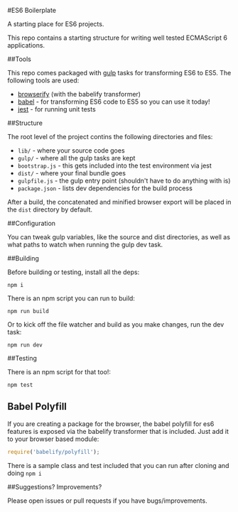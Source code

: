 #ES6 Boilerplate

A starting place for ES6 projects.

This repo contains a starting structure for writing well tested ECMAScript 6 applications.

##Tools

This repo comes packaged with [gulp](http://gulpjs.com/) tasks for transforming ES6 to ES5. The following tools are used:

* [browserify](http://browserify.org/) (with the babelify transformer)
* [babel](https://babeljs.io/) - for transforming ES6 code to ES5 so you can use it today!
* [jest](https://facebook.github.io/jest/) - for running unit tests

##Structure

The root level of the project contins the following directories and files:

* `lib/` - where your source code goes
* `gulp/` - where all the gulp tasks are kept
* `bootstrap.js` - this gets included into the test environment via jest
* `dist/` - where your final bundle goes
* `gulpfile.js` - the gulp entry point (shouldn't have to do anything with is)
* `package.json` - lists dev dependencies for the build process

After a build, the concatenated and minified browser export will be placed in the `dist` directory by default.

##Configuration

You can tweak gulp variables, like the source and dist directories, as well
as what paths to watch when running the gulp dev task.

##Building

Before building or testing, install all the deps:

```
npm i
```

There is an npm script you can run to build:

```
npm run build
```

Or to kick off the file watcher and build as you make changes, run the dev task:

```
npm run dev
```

##Testing

There is an npm script for that too!:

```
npm test
```

## Babel Polyfill

If you are creating a package for the browser, the babel polyfill for es6 features is exposed via the babelify transformer that is included. Just add it to your browser based module:

```js
require('babelify/polyfill');
```

There is a sample class and test included that you can run after cloning and doing `npm i`

##Suggestions? Improvements?

Please open issues or pull requests if you have bugs/improvements.